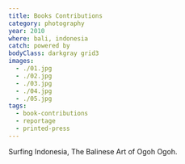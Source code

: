 ```yaml
---
title: Books Contributions
category: photography
year: 2010
where: bali, indonesia
catch: powered by
bodyClass: darkgray grid3
images:
  - ./01.jpg
  - ./02.jpg
  - ./03.jpg
  - ./04.jpg
  - ./05.jpg
tags:
  - book-contributions
  - reportage
  - printed-press
---
```


Surfing Indonesia, The Balinese Art of Ogoh Ogoh.
